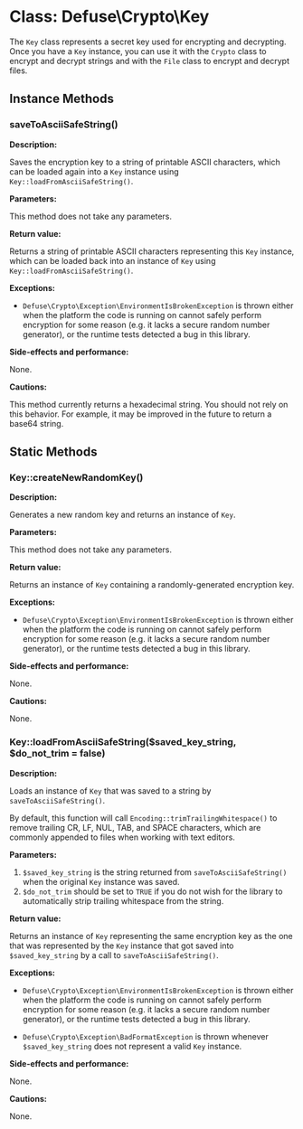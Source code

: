 Class: Defuse\Crypto\Key
====

The `Key` class represents a secret key used for encrypting and decrypting. Once
you have a `Key` instance, you can use it with the `Crypto` class to encrypt and
decrypt strings and with the `File` class to encrypt and decrypt files.

Instance Methods
-----------------

### saveToAsciiSafeString()

**Description:**

Saves the encryption key to a string of printable ASCII characters, which can be
loaded again into a `Key` instance using `Key::loadFromAsciiSafeString()`.

**Parameters:**

This method does not take any parameters.

**Return value:**

Returns a string of printable ASCII characters representing this `Key` instance,
which can be loaded back into an instance of `Key` using
`Key::loadFromAsciiSafeString()`.

**Exceptions:**

- `Defuse\Crypto\Exception\EnvironmentIsBrokenException` is thrown either when
  the platform the code is running on cannot safely perform encryption for some
  reason (e.g. it lacks a secure random number generator), or the runtime tests
  detected a bug in this library.

**Side-effects and performance:**

None.

**Cautions:**

This method currently returns a hexadecimal string. You should not rely on this
behavior. For example, it may be improved in the future to return a base64
string.

Static Methods
---------------

### Key::createNewRandomKey()

**Description:**

Generates a new random key and returns an instance of `Key`.

**Parameters:**

This method does not take any parameters.

**Return value:**

Returns an instance of `Key` containing a randomly-generated encryption key.

**Exceptions:**

- `Defuse\Crypto\Exception\EnvironmentIsBrokenException` is thrown either when
  the platform the code is running on cannot safely perform encryption for some
  reason (e.g. it lacks a secure random number generator), or the runtime tests
  detected a bug in this library.

**Side-effects and performance:**

None.

**Cautions:**

None.

### Key::loadFromAsciiSafeString($saved\_key\_string, $do\_not\_trim = false)

**Description:**

Loads an instance of `Key` that was saved to a string by
`saveToAsciiSafeString()`.

By default, this function will call `Encoding::trimTrailingWhitespace()`
to remove trailing CR, LF, NUL, TAB, and SPACE characters, which are commonly
appended to files when working with text editors.

**Parameters:**

1. `$saved_key_string` is the string returned from `saveToAsciiSafeString()`
   when the original `Key` instance was saved.
2. `$do_not_trim` should be set to `TRUE` if you do not wish for the library
   to automatically strip trailing whitespace from the string. 

**Return value:**

Returns an instance of `Key` representing the same encryption key as the one
that was represented by the `Key` instance that got saved into
`$saved_key_string` by a call to `saveToAsciiSafeString()`.

**Exceptions:**

- `Defuse\Crypto\Exception\EnvironmentIsBrokenException` is thrown either when
  the platform the code is running on cannot safely perform encryption for some
  reason (e.g. it lacks a secure random number generator), or the runtime tests
  detected a bug in this library.

- `Defuse\Crypto\Exception\BadFormatException` is thrown whenever
  `$saved_key_string` does not represent a valid `Key` instance.

**Side-effects and performance:**

None.

**Cautions:**

None.
